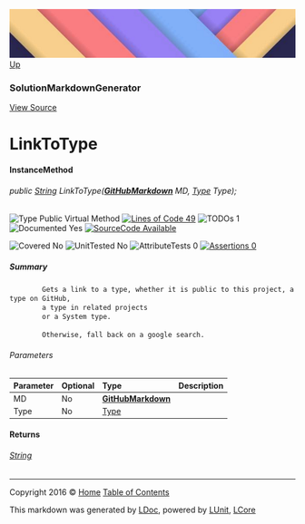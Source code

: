 ![](../Content/LDoc-banner-small.png "")
[Up](SolutionMarkdownGenerator.md)

### SolutionMarkdownGenerator
[View Source](../Markdown/SolutionMarkdownGenerator.cs)

# LinkToType

#### InstanceMethod

###### public [String](https://msdn.microsoft.com/en-us/library/system.string.aspx) LinkToType(**[GitHubMarkdown](GitHubMarkdown.md)** MD, [Type](https://msdn.microsoft.com/en-us/library/system.type.aspx) Type);

![Type Public  Virtual Method](http://b.repl.ca/v1/Type-Public%20%20Virtual%20Method-blue.png "") [![Lines of Code 49](http://b.repl.ca/v1/Lines%20of%20Code-49-blue.png "")](../Markdown/SolutionMarkdownGenerator.cs#L396) ![TODOs 1](http://b.repl.ca/v1/TODOs-1-yellow.png "")   ![Documented Yes](http://b.repl.ca/v1/Documented-Yes-brightgreen.png "") [![SourceCode Available](http://b.repl.ca/v1/SourceCode-Available-brightgreen.png "")](../Markdown/SolutionMarkdownGenerator.cs#L396)

![Covered No](http://b.repl.ca/v1/Covered-No-red.png "") ![UnitTested No](http://b.repl.ca/v1/UnitTested-No-lightgrey.png "") ![AttributeTests 0](http://b.repl.ca/v1/AttributeTests-0-lightgrey.png "") [![Assertions 0](http://b.repl.ca/v1/Assertions-0-lightgrey.png "")](../Markdown/SolutionMarkdownGenerator.cs)

##### Summary

            Gets a link to a type, whether it is public to this project, a type on GitHub,
            a type in related projects
            or a System type.
            
            Otherwise, fall back on a google search.
            

###### Parameters

Parameter | Optional | Type | Description
:---  | :---  | :---  | :--- 
MD | No | **[GitHubMarkdown](GitHubMarkdown.md)** | 
Type | No | [Type](https://msdn.microsoft.com/en-us/library/system.type.aspx) | 


#### Returns

###### [String](https://msdn.microsoft.com/en-us/library/system.string.aspx)



---

Copyright 2016 &copy; [Home](../../README.md) [Table of Contents](../../TableOfContents.md)

This markdown was generated by [LDoc](https://github.com/CodeSingularity/LDoc), powered by [LUnit](https://github.com/CodeSingularity/LUnit), [LCore](https://github.com/CodeSingularity/LCore)

